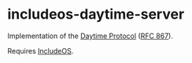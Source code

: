 # includeos-daytime-server

Implementation of the [Daytime Protocol](https://en.wikipedia.org/wiki/Daytime_Protocol) ([RFC 867](https://tools.ietf.org/html/rfc867)).

Requires [IncludeOS](https://github.com/hioa-cs/IncludeOS).
